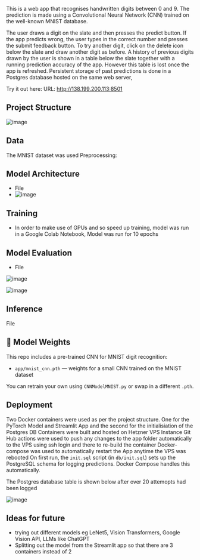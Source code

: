 
This is a web app that recognises handwritten digits between 0 and 9.  The prediction is made using a Convolutional Neural Network (CNN) trained on the well-known MNIST database.

The user draws a digit on the slate and then presses the predict button.  If the app predicts wrong, the user types in the correct number and presses the submit feedback button. To try another digit, click on the delete icon below the slate and draw another digit as before.  A history of previous digits drawn by the user is shown in a table below the slate together with a running prediction accuracy of the app. However this table is lost once the app is refreshed. Persistent storage of past predictions is done in a Postgres database hosted on the same web server,  

Try it out here: URL: http://138.199.200.113:8501


## Project Structure
![image](https://github.com/user-attachments/assets/c68b8faa-fc64-48dc-bfa2-3717b45c775c)


## Data
The MNIST dataset was used
Preprocessing:

## Model Architecture
 - File
- ![image](https://github.com/user-attachments/assets/69745b30-4741-4dc2-8dd4-614bbcf26b06)


## Training
 - In order to make use of GPUs and so speed up training, model was run in a Google Colab Notebook, Model was run for 10 epochs
   
## Model Evaluation
 - File

![image](https://github.com/user-attachments/assets/b52b9aa2-f333-4744-9858-90f60bd6d844)

![image](https://github.com/user-attachments/assets/774a7021-7221-4332-a1bf-40490dc6136f)



## Inference
File

## 🧠 Model Weights

This repo includes a pre-trained CNN for MNIST digit recognition:

- `app/mnist_cnn.pth` — weights for a small CNN trained on the MNIST dataset

You can retrain your own using `CNNModelMNIST.py` or swap in a different `.pth`.

## Deployment
  Two Docker containers were used as per the project structure.  One for the PyTorch Model and Streamlit App and the second for the initialisiation of the Postgres DB
  Containers were built and hosted on Hetzner VPS Instance
  Git Hub actions were used to push any changes to the app folder automatically to the VPS using ssh login and there to re-build the container
  Docker-compose was used to automatically restart the App anytime the VPS was rebooted
  On first run, the `init.sql` script (in `db/init.sql`) sets up the PostgreSQL schema for logging predictions. Docker Compose handles this automatically.

 The Postgres database table is shown below after over 20 attemopts had been logged

 ![image](https://github.com/user-attachments/assets/279e00a1-b5a3-4bef-9fa4-c37f7370bb12)


## Ideas for future
 - trying out different models eg LeNet5, Vision Transformers, Google Vision API, LLMs like ChatGPT
 - Splitting out the model from the Streamlit app so that there are 3 containers instead of 2
